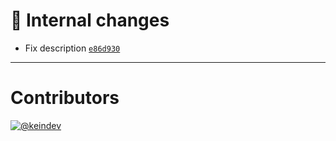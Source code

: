 # :memo: Internal changes

- Fix description [`e86d930`](https://github.com/keindev/mst-tools/commit/e86d930af11e5b53027d7115aec96ff1e341a92d)

---

# Contributors

[![@keindev](https://avatars.githubusercontent.com/u/4527292?v=4&s=40)](https://github.com/keindev)
